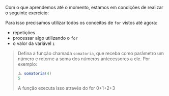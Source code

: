 Com o que aprendemos até o momento, estamos em condições de realizar o seguinte exercício:
 
Para isso precisamos utilizar todos os conceitos de `for` vistos até agora:
 
* repetições 
* processar algo utilizando o `for`
* o valor da variável `i`
 
 
> Defina a função chamada `somatoria`, que receba como parâmetro um número e retorne a soma dos números antecessores a ele.
Por exemplo:  
>  
> ```javascript
> ム somatoria(4)
> 5
> ```
> A função executa isso através do for 0+1+2+3
